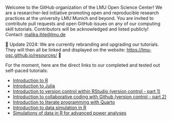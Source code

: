 Welcome to the GitHub organization of the LMU Open Science Center! 
We are a researcher-led initiative promoting open and reproducible research practices at the university LMU Munich and beyond. 
You are invited to contribute pull requests and open GitHub issues on any of our computing skill tutorials. Contributors will be acknowledged and listed publicly! 
Contact: malika.ihle@lmu.de 

🚧 Update 2024: We are currently rebranding and upgrading our tutorials. They will then all be linked and displayed on the website: https://lmu-osc.github.io/resources/  🚧

For the moment, here are the direct links to our completed and tested out self-paced tutorials:
- [Introduction to R](https://lmu-osc.github.io/introduction-to-R/)
- [Introduction to Julia](https://lmu-osc.github.io/introduction-to-Julia/)
- [Introduction to version control within RStudio (version control - part 1)](https://lmu-osc.github.io/Introduction-RStudio-Git-GitHub/)
- [Introduction to collaborative coding with Github (version control - part 2)](https://lmu-osc.github.io/Collaborative-RStudio-GitHub/)
- [Introduction to literate programming with Quarto](https://florianpargent.github.io/Quarto_LMU_OSC/)
- [Introduction to data simulation in R](https://lmu-osc.github.io/Introduction-Simulations-in-R/)
- [Simulations of data in R for advanced power analyses](https://lmu-osc.github.io/Simulations-for-Advanced-Power-Analyses/) 
